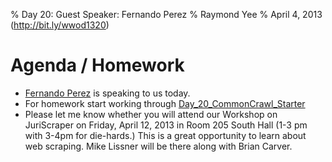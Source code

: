 % Day 20:  Guest Speaker:  Fernando Perez
% Raymond Yee 
% April 4, 2013  (<http://bit.ly/wwod1320>)

# Agenda / Homework

* [Fernando Perez](http://fperez.org/) is speaking to us today.
* For homework start working through [Day_20_CommonCrawl_Starter](http://nbviewer.ipython.org/urls/raw.github.com/rdhyee/working-open-data/master/notebooks/Day_20_CommonCrawl_Starter.ipynb)
* Please let me know whether you will attend our Workshop on JuriScraper on Friday, April 12, 2013 in Room 205 South Hall (1-3 pm with
3-4pm for die-hards.) This is a great opportunity to learn about web scraping. Mike Lissner will be there along with Brian Carver.
 

